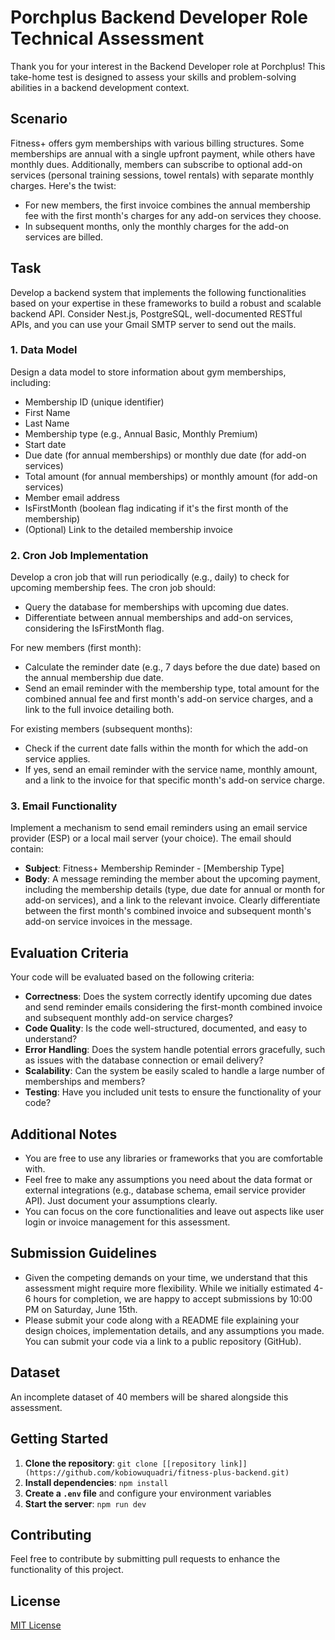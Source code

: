 # Porchplus Backend Developer Role Technical Assessment

Thank you for your interest in the Backend Developer role at Porchplus! This take-home test is designed to assess your skills and problem-solving abilities in a backend development context.

## Scenario

Fitness+ offers gym memberships with various billing structures. Some memberships are annual with a single upfront payment, while others have monthly dues. Additionally, members can subscribe to optional add-on services (personal training sessions, towel rentals) with separate monthly charges. Here's the twist:

- For new members, the first invoice combines the annual membership fee with the first month's charges for any add-on services they choose.
- In subsequent months, only the monthly charges for the add-on services are billed.

## Task

Develop a backend system that implements the following functionalities based on your expertise in these frameworks to build a robust and scalable backend API. Consider Nest.js, PostgreSQL, well-documented RESTful APIs, and you can use your Gmail SMTP server to send out the mails.

### 1. Data Model

Design a data model to store information about gym memberships, including:

- Membership ID (unique identifier)
- First Name
- Last Name
- Membership type (e.g., Annual Basic, Monthly Premium)
- Start date
- Due date (for annual memberships) or monthly due date (for add-on services)
- Total amount (for annual memberships) or monthly amount (for add-on services)
- Member email address
- IsFirstMonth (boolean flag indicating if it's the first month of the membership)
- (Optional) Link to the detailed membership invoice

### 2. Cron Job Implementation

Develop a cron job that will run periodically (e.g., daily) to check for upcoming membership fees. The cron job should:

- Query the database for memberships with upcoming due dates.
- Differentiate between annual memberships and add-on services, considering the IsFirstMonth flag.

For new members (first month):

- Calculate the reminder date (e.g., 7 days before the due date) based on the annual membership due date.
- Send an email reminder with the membership type, total amount for the combined annual fee and first month's add-on service charges, and a link to the full invoice detailing both.

For existing members (subsequent months):

- Check if the current date falls within the month for which the add-on service applies.
- If yes, send an email reminder with the service name, monthly amount, and a link to the invoice for that specific month's add-on service charge.

### 3. Email Functionality

Implement a mechanism to send email reminders using an email service provider (ESP) or a local mail server (your choice). The email should contain:

- **Subject**: Fitness+ Membership Reminder - [Membership Type]
- **Body**: A message reminding the member about the upcoming payment, including the membership details (type, due date for annual or month for add-on services), and a link to the relevant invoice. Clearly differentiate between the first month's combined invoice and subsequent month's add-on service invoices in the message.

## Evaluation Criteria

Your code will be evaluated based on the following criteria:

- **Correctness**: Does the system correctly identify upcoming due dates and send reminder emails considering the first-month combined invoice and subsequent monthly add-on service charges?
- **Code Quality**: Is the code well-structured, documented, and easy to understand?
- **Error Handling**: Does the system handle potential errors gracefully, such as issues with the database connection or email delivery?
- **Scalability**: Can the system be easily scaled to handle a large number of memberships and members?
- **Testing**: Have you included unit tests to ensure the functionality of your code?

## Additional Notes

- You are free to use any libraries or frameworks that you are comfortable with.
- Feel free to make any assumptions you need about the data format or external integrations (e.g., database schema, email service provider API). Just document your assumptions clearly.
- You can focus on the core functionalities and leave out aspects like user login or invoice management for this assessment.

## Submission Guidelines

- Given the competing demands on your time, we understand that this assessment might require more flexibility. While we initially estimated 4-6 hours for completion, we are happy to accept submissions by 10:00 PM on Saturday, June 15th.
- Please submit your code along with a README file explaining your design choices, implementation details, and any assumptions you made. You can submit your code via a link to a public repository (GitHub).

## Dataset

An incomplete dataset of 40 members will be shared alongside this assessment.

## Getting Started

1. **Clone the repository**: `git clone [[repository link]](https://github.com/kobiowuquadri/fitness-plus-backend.git)`
2. **Install dependencies**: `npm install`
3. **Create a `.env` file** and configure your environment variables
4. **Start the server**: `npm run dev`

## Contributing

Feel free to contribute by submitting pull requests to enhance the functionality of this project.

## License

[MIT License](LICENSE)
